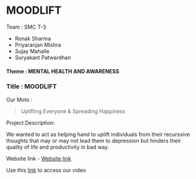 # MOODLIFT
 
Team : SMC T-3

 - Ronak Sharma 
 - Priyaranjan Mishra
 - Sujay Mahalle
 - Suryakant Patwardhan

#### Theme : MENTAL HEALTH AND AWARENESS

### Title : MOODLIFT
Our Moto :
> Uplifting Everyone & Spreading Happiness


Project Description:

We wanted to act as helping hand  to uplift individuals from their recurssive thoughts that may or may not lead them to depression but hinders their quality of life and productivity in bad way.

Website link - [Website link](https://github.com/Ronaknowal/Hackon-2.0/blob/main/index.html)

Use this [link](https://www.youtube.com/watch?v=WWQr9JMs14o&t=243s) to access our video
